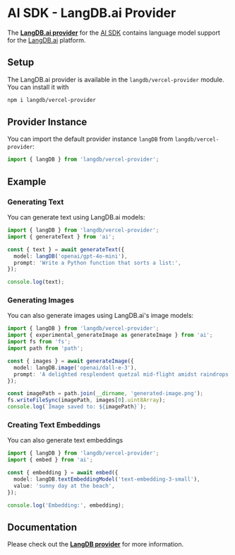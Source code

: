# AI SDK - LangDB.ai Provider

The **[LangDB.ai provider](https://sdk.vercel.ai/providers/ai-sdk-providers/langdb)** for the [AI SDK](https://sdk.vercel.ai/docs) contains language model support for the [LangDB.ai](https://langdb.ai) platform.

## Setup

The LangDB.ai provider is available in the `langdb/vercel-provider` module. You can install it with

```bash
npm i langdb/vercel-provider
```

## Provider Instance

You can import the default provider instance `langDB` from `langdb/vercel-provider`:

```ts
import { langDB } from 'langdb/vercel-provider';
```

## Example

### Generating Text

You can generate text using LangDB.ai models:

```ts
import { langDB } from 'langdb/vercel-provider';
import { generateText } from 'ai';

const { text } = await generateText({
  model: langDB('openai/gpt-4o-mini'),
  prompt: 'Write a Python function that sorts a list:',
});

console.log(text);
```

### Generating Images

You can also generate images using LangDB.ai's image models:

```ts
import { langDB } from 'langdb/vercel-provider';
import { experimental_generateImage as generateImage } from 'ai';
import fs from 'fs';
import path from 'path';

const { images } = await generateImage({
  model: langDB.image('openai/dall-e-3'),
  prompt: 'A delighted resplendent quetzal mid-flight amidst raindrops',
});

const imagePath = path.join(__dirname, 'generated-image.png');
fs.writeFileSync(imagePath, images[0].uint8Array);
console.log(`Image saved to: ${imagePath}`);
```

### Creating Text Embeddings

You can also generate text embeddings

```ts
import { langDB } from 'langdb/vercel-provider';
import { embed } from 'ai';

const { embedding } = await embed({
  model: langDB.textEmbeddingModel('text-embedding-3-small'),
  value: 'sunny day at the beach',
});

console.log('Embedding:', embedding);
```

## Documentation

Please check out the **[LangDB provider](https://sdk.vercel.ai/providers/ai-sdk-providers/langdb)** for more information.
